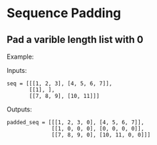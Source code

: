 # Sequence Padding

## Pad a varible length list with 0

Example:

Inputs:
```
seq = [[[1, 2, 3], [4, 5, 6, 7]],
       [[1], ],
       [[7, 8, 9], [10, 11]]]
```

Outputs:
```
padded_seq = [[[1, 2, 3, 0], [4, 5, 6, 7]],
              [[1, 0, 0, 0], [0, 0, 0, 0]],
              [[7, 8, 9, 0], [10, 11, 0, 0]]]
```
